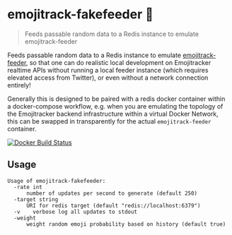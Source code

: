 # emojitrack-fakefeeder :dizzy:
> Feeds passable random data to a Redis instance to emulate emojitrack-feeder

Feeds passable random data to a Redis instance to emulate [emojitrack-feeder],
so that one can do realistic local development on Emojitracker realtime APIs
without running a local feeder instance (which requires elevated access from
Twitter), or even without a network connection entirely!

Generally this is designed to be paired with a redis docker container within a
docker-compose workflow, e.g. when you are emulating the topology of the
Emojitracker backend infrastructure within a virtual Docker Network, this
can be swapped in transparently for the actual `emojitrack-feeder` container.

[emojitrack-feeder]: https://github.com/mroth/emojitrack-feeder

[![Docker Build Status](https://img.shields.io/docker/build/emojitracker/fakefeeder.svg?style=flat-square)](https://hub.docker.com/r/emojitracker/fakefeeder/)

## Usage

    Usage of emojitrack-fakefeeder:
      -rate int
          number of updates per second to generate (default 250)
      -target string
          URI for redis target (default "redis://localhost:6379")
      -v	verbose log all updates to stdout
      -weight
          weight random emoji probability based on history (default true)
